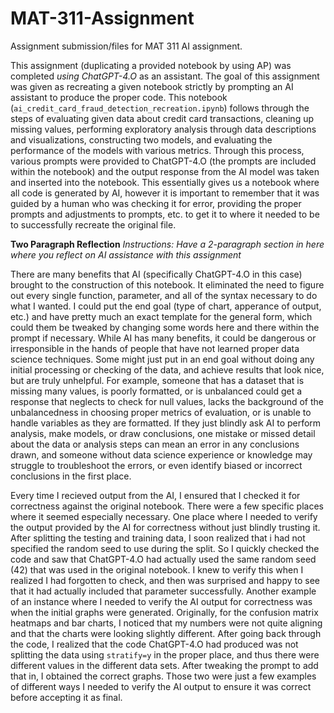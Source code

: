 # MAT-311-Assignment
Assignment submission/files for MAT 311 AI assignment.

This assignment (duplicating a provided notebook by using AP) was completed *using ChatGPT-4.O* as an assistant. The goal of this assignment was given as recreating a given notebook strictly by prompting an AI assistant to produce the proper code. This notebook (`ai_credit_card_fraud_detection_recreation.ipynb`) follows through the steps of evaluating given data about credit card transactions, cleaning up missing values, performing exploratory analysis through data descriptions and visualizations, constructing two models, and evaluating the performance of the models with various metrics. Through this process, various prompts were provided to ChatGPT-4.O (the prompts are included within the notebook) and the output response from the AI model was taken and inserted into the notebook. This essentially gives us a notebook where all code is generated by AI, however it is important to remember that it was guided by a human who was checking it for error, providing the proper prompts and adjustments to prompts, etc. to get it to where it needed to be to successfully recreate the original file. 

**Two Paragraph Reflection**
*Instructions: Have a 2-paragraph section in here where you reflect on AI assistance with
this assignment*

There are many benefits that AI (specifically ChatGPT-4.O in this case) brought to the construction of this notebook. It eliminated the need to figure out every single function, parameter, and all of the syntax necessary to do what I wanted. I could put the end goal (type of chart, apperance of output, etc.) and have pretty much an exact template for the general form, which could them be tweaked by changing some words here and there within the prompt if necessary. While AI has many benefits, it could be dangerous or irresponsible in the hands of people that have not learned proper data science techniques. Some might just put in an end goal without doing any initial processing or checking of the data, and achieve results that look nice, but are truly unhelpful. For example, someone that has a dataset that is missing many values, is poorly formatted, or is unbalanced could get a response that neglects to check for null values, lacks the background of the unbalancedness in choosing proper metrics of evaluation, or is unable to handle variables as they are formatted. If they just blindly ask AI to perform analysis, make models, or draw conclusions, one mistake or missed detail about the data or analysis steps can mean an error in any conclusions drawn, and someone without data science experience or knowledge may struggle to troubleshoot the errors, or even identify biased or incorrect conclusions in the first place.

Every time I recieved output from the AI, I ensured that I checked it for correctness against the original notebook. There were a few specific places where it seemed especially necessary. One place where I needed to verify the output provided by the AI for correctness without just blindly trusting it. After splitting the testing and training data, I soon realized that i had not specified the random seed to use during the split. So I quickly checked the code and saw that ChatGPT-4.O had actually used the same random seed (42) that was used in the original notebook. I knew to verify this when I realized I had forgotten to check, and then was surprised and happy to see that it had actually included that parameter successfully. Another example of an instance where I needed to verify the AI output for correctness was when the initial graphs were generated. Originally, for the confusion matrix heatmaps and bar charts, I noticed that my numbers were not quite aligning and that the charts were looking slightly different. After going back through the code, I realized that the code ChatGPT-4.O had produced was not splitting the data using `stratify=y` in the proper place, and thus there were different values in the different data sets. After tweaking the prompt to add that in, I obtained the correct graphs. Those two were just a few examples of different ways I needed to verify the AI output to ensure it was correct before accepting it as final. 
